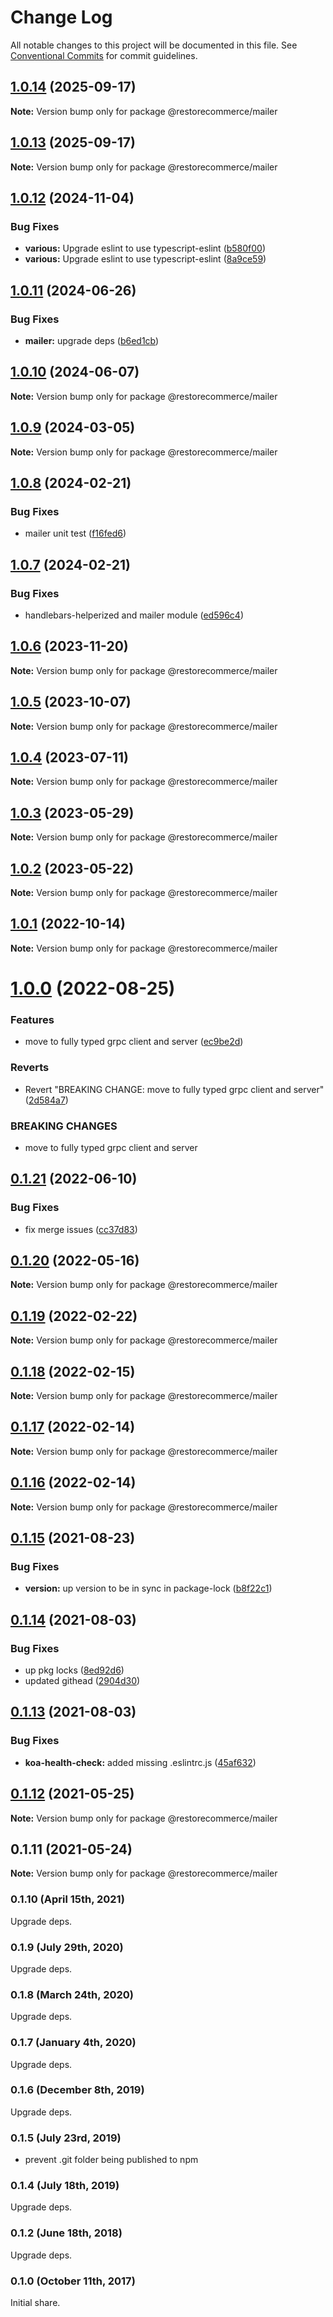 # Change Log

All notable changes to this project will be documented in this file.
See [Conventional Commits](https://conventionalcommits.org) for commit guidelines.

## [1.0.14](https://github.com/restorecommerce/libs/compare/@restorecommerce/mailer@1.0.13...@restorecommerce/mailer@1.0.14) (2025-09-17)

**Note:** Version bump only for package @restorecommerce/mailer





## [1.0.13](https://github.com/restorecommerce/libs/compare/@restorecommerce/mailer@1.0.12...@restorecommerce/mailer@1.0.13) (2025-09-17)

**Note:** Version bump only for package @restorecommerce/mailer





## [1.0.12](https://github.com/restorecommerce/libs/compare/@restorecommerce/mailer@1.0.11...@restorecommerce/mailer@1.0.12) (2024-11-04)


### Bug Fixes

* **various:** Upgrade eslint to use typescript-eslint ([b580f00](https://github.com/restorecommerce/libs/commit/b580f00d5bd1d67c8fc1caabcb75ca3b6d12a83e))
* **various:** Upgrade eslint to use typescript-eslint ([8a9ce59](https://github.com/restorecommerce/libs/commit/8a9ce59edc0f8619bc13745462f9c59e4bb6c6ab))





## [1.0.11](https://github.com/restorecommerce/libs/compare/@restorecommerce/mailer@1.0.10...@restorecommerce/mailer@1.0.11) (2024-06-26)


### Bug Fixes

* **mailer:** upgrade deps ([b6ed1cb](https://github.com/restorecommerce/libs/commit/b6ed1cba08b2f41e9f8f79618c43cedf5b2ad66e))





## [1.0.10](https://github.com/restorecommerce/libs/compare/@restorecommerce/mailer@1.0.9...@restorecommerce/mailer@1.0.10) (2024-06-07)

**Note:** Version bump only for package @restorecommerce/mailer





## [1.0.9](https://github.com/restorecommerce/libs/compare/@restorecommerce/mailer@1.0.8...@restorecommerce/mailer@1.0.9) (2024-03-05)

**Note:** Version bump only for package @restorecommerce/mailer





## [1.0.8](https://github.com/restorecommerce/libs/compare/@restorecommerce/mailer@1.0.7...@restorecommerce/mailer@1.0.8) (2024-02-21)


### Bug Fixes

* mailer unit test ([f16fed6](https://github.com/restorecommerce/libs/commit/f16fed621816dd02244ebe0c76d735de358eaf9a))





## [1.0.7](https://github.com/restorecommerce/libs/compare/@restorecommerce/mailer@1.0.6...@restorecommerce/mailer@1.0.7) (2024-02-21)


### Bug Fixes

* handlebars-helperized and mailer module ([ed596c4](https://github.com/restorecommerce/libs/commit/ed596c487c3d750c50ad0f628650317fc00920a3))





## [1.0.6](https://github.com/restorecommerce/libs/compare/@restorecommerce/mailer@1.0.5...@restorecommerce/mailer@1.0.6) (2023-11-20)

**Note:** Version bump only for package @restorecommerce/mailer





## [1.0.5](https://github.com/restorecommerce/libs/compare/@restorecommerce/mailer@1.0.4...@restorecommerce/mailer@1.0.5) (2023-10-07)

**Note:** Version bump only for package @restorecommerce/mailer





## [1.0.4](https://github.com/restorecommerce/libs/compare/@restorecommerce/mailer@1.0.3...@restorecommerce/mailer@1.0.4) (2023-07-11)

**Note:** Version bump only for package @restorecommerce/mailer





## [1.0.3](https://github.com/restorecommerce/libs/compare/@restorecommerce/mailer@1.0.2...@restorecommerce/mailer@1.0.3) (2023-05-29)

**Note:** Version bump only for package @restorecommerce/mailer





## [1.0.2](https://github.com/restorecommerce/libs/compare/@restorecommerce/mailer@1.0.1...@restorecommerce/mailer@1.0.2) (2023-05-22)

**Note:** Version bump only for package @restorecommerce/mailer





## [1.0.1](https://github.com/restorecommerce/libs/compare/@restorecommerce/mailer@1.0.0...@restorecommerce/mailer@1.0.1) (2022-10-14)

**Note:** Version bump only for package @restorecommerce/mailer





# [1.0.0](https://github.com/restorecommerce/libs/compare/@restorecommerce/mailer@0.1.21...@restorecommerce/mailer@1.0.0) (2022-08-25)


### Features

* move to fully typed grpc client and server ([ec9be2d](https://github.com/restorecommerce/libs/commit/ec9be2daff0823e9ba440a2845b7b1a7f2d74b50))


### Reverts

* Revert "BREAKING CHANGE: move to fully typed grpc client and server" ([2d584a7](https://github.com/restorecommerce/libs/commit/2d584a709632ae608f595a2c836deabd34f671d9))


### BREAKING CHANGES

* move to fully typed grpc client and server





## [0.1.21](https://github.com/restorecommerce/libs/compare/@restorecommerce/mailer@0.1.20...@restorecommerce/mailer@0.1.21) (2022-06-10)


### Bug Fixes

* fix merge issues ([cc37d83](https://github.com/restorecommerce/libs/commit/cc37d8356df3b494af8c6af9e39304a49073301c))





## [0.1.20](https://github.com/restorecommerce/libs/compare/@restorecommerce/mailer@0.1.19...@restorecommerce/mailer@0.1.20) (2022-05-16)

**Note:** Version bump only for package @restorecommerce/mailer





## [0.1.19](https://github.com/restorecommerce/libs/compare/@restorecommerce/mailer@0.1.18...@restorecommerce/mailer@0.1.19) (2022-02-22)

**Note:** Version bump only for package @restorecommerce/mailer





## [0.1.18](https://github.com/restorecommerce/libs/compare/@restorecommerce/mailer@0.1.17...@restorecommerce/mailer@0.1.18) (2022-02-15)

**Note:** Version bump only for package @restorecommerce/mailer





## [0.1.17](https://github.com/restorecommerce/libs/compare/@restorecommerce/mailer@0.1.16...@restorecommerce/mailer@0.1.17) (2022-02-14)

**Note:** Version bump only for package @restorecommerce/mailer





## [0.1.16](https://github.com/restorecommerce/libs/compare/@restorecommerce/mailer@0.1.15...@restorecommerce/mailer@0.1.16) (2022-02-14)

**Note:** Version bump only for package @restorecommerce/mailer





## [0.1.15](https://github.com/restorecommerce/libs/compare/@restorecommerce/mailer@0.1.14...@restorecommerce/mailer@0.1.15) (2021-08-23)


### Bug Fixes

* **version:** up version to be in sync in package-lock ([b8f22c1](https://github.com/restorecommerce/libs/commit/b8f22c1268ee2af4beff7d88bda30f197896e3d2))





## [0.1.14](https://github.com/restorecommerce/libs/compare/@restorecommerce/mailer@0.1.13...@restorecommerce/mailer@0.1.14) (2021-08-03)


### Bug Fixes

* up pkg locks ([8ed92d6](https://github.com/restorecommerce/libs/commit/8ed92d613b9a095e4b5066056ac566e5dbcf1472))
* updated githead ([2904d30](https://github.com/restorecommerce/libs/commit/2904d30e5773dc8a87c01a08ff6481f99d692354))





## [0.1.13](https://github.com/restorecommerce/libs/compare/@restorecommerce/mailer@0.1.12...@restorecommerce/mailer@0.1.13) (2021-08-03)


### Bug Fixes

* **koa-health-check:** added missing .eslintrc.js ([45af632](https://github.com/restorecommerce/libs/commit/45af632955d2dd448e7a27f4e8c4b971412cd004))





## [0.1.12](https://github.com/restorecommerce/mailer/compare/@restorecommerce/mailer@0.1.11...@restorecommerce/mailer@0.1.12) (2021-05-25)

**Note:** Version bump only for package @restorecommerce/mailer





## 0.1.11 (2021-05-24)

**Note:** Version bump only for package @restorecommerce/mailer





### 0.1.10 (April 15th, 2021)

Upgrade deps.

### 0.1.9 (July 29th, 2020)

Upgrade deps.

### 0.1.8 (March 24th, 2020)

Upgrade deps.

### 0.1.7 (January 4th, 2020)

Upgrade deps.

### 0.1.6 (December 8th, 2019)

Upgrade deps.

### 0.1.5 (July 23rd, 2019)

- prevent .git folder being published to npm

### 0.1.4 (July 18th, 2019)

Upgrade deps.

### 0.1.2 (June 18th, 2018)

Upgrade deps.

### 0.1.0 (October 11th, 2017)

Initial share.
